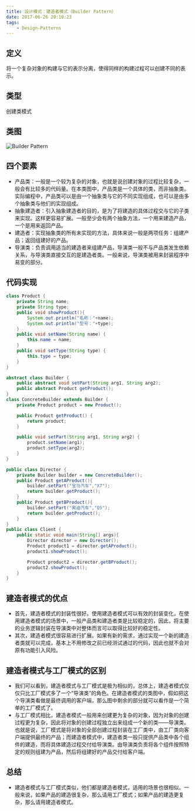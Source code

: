 ```yaml
---
title: 设计模式：建造者模式（Builder Pattern）
date: 2017-06-26 20:10:23
tags:
    - Design-Patterns
---
```

## 定义
将一个复杂对象的构建与它的表示分离，使得同样的构建过程可以创建不同的表示。

## 类型
创建类模式

## 类图

![Builder Pattern](http://cdn.shianqi.com/20171110094511_tvWOM6_BuilderPattern.png)

## 四个要素
* 产品类：一般是一个较为复杂的对象，也就是说创建对象的过程比较复杂，一般会有比较多的代码量。在本类图中，产品类是一个具体的类，而非抽象类。实际编程中，产品类可以是由一个抽象类与它的不同实现组成，也可以是由多个抽象类与他们的实现组成。
* 抽象建造者：引入抽象建造者的目的，是为了将建造的具体过程交与它的子类来实现。这样更容易扩展。一般至少会有两个抽象方法，一个用来建造产品，一个是用来返回产品。
* 建造者：实现抽象类的所有未实现的方法，具体来说一般是两项任务：组建产品；返回组建好的产品。
* 导演类：负责调用适当的建造者来组建产品，导演类一般不与产品类发生依赖关系，与导演类直接交互的是建造者类。一般来说，导演类被用来封装程序中易变的部分。

## 代码实现
```java
class Product {
    private String name;
    private String type;
    public void showProduct(){
        System.out.println("名称："+name);
        System.out.println("型号："+type);
    }
    public void setName(String name) {  
        this.name = name;  
    }  
    public void setType(String type) {  
        this.type = type;  
    }  
}  

abstract class Builder {  
    public abstract void setPart(String arg1, String arg2);  
    public abstract Product getProduct();  
}  
class ConcreteBuilder extends Builder {  
    private Product product = new Product();  

    public Product getProduct() {  
        return product;  
    }  

    public void setPart(String arg1, String arg2) {  
        product.setName(arg1);  
        product.setType(arg2);  
    }  
}  

public class Director {  
    private Builder builder = new ConcreteBuilder();  
    public Product getAProduct(){  
        builder.setPart("宝马汽车","X7");  
        return builder.getProduct();  
    }  
    public Product getBProduct(){  
        builder.setPart("奥迪汽车","Q5");  
        return builder.getProduct();  
    }  
}  
public class Client {  
    public static void main(String[] args){  
        Director director = new Director();  
        Product product1 = director.getAProduct();  
        product1.showProduct();  

        Product product2 = director.getBProduct();  
        product2.showProduct();  
    }  
}
```

## 建造者模式的优点
* 首先，建造者模式的封装性很好。使用建造者模式可以有效的封装变化，在使用建造者模式的场景中，一般产品类和建造者类是比较稳定的，因此，将主要的业务逻辑封装在导演类中对整体而言可以取得比较好的稳定性。
* 其次，建造者模式很容易进行扩展。如果有新的需求，通过实现一个新的建造者类就可以完成，基本上不用修改之前已经测试通过的代码，因此也就不会对原有功能引入风险。

## 建造者模式与工厂模式的区别
* 我们可以看到，建造者模式与工厂模式是极为相似的，总体上，建造者模式仅仅只比工厂模式多了一个“导演类”的角色。在建造者模式的类图中，假如把这个导演类看做是最终调用的客户端，那么图中剩余的部分就可以看作是一个简单的工厂模式了。
* 与工厂模式相比，建造者模式一般用来创建更为复杂的对象，因为对象的创建过程更为复杂，因此将对象的创建过程独立出来组成一个新的类——导演类。也就是说，工厂模式是将对象的全部创建过程封装在工厂类中，由工厂类向客户端提供最终的产品；而建造者模式中，建造者类一般只提供产品类中各个组件的建造，而将具体建造过程交付给导演类。由导演类负责将各个组件按照特定的规则组建为产品，然后将组建好的产品交付给客户端。

## 总结
* 建造者模式与工厂模式类似，他们都是建造者模式，适用的场景也很相似。一般来说，如果产品的建造很复杂，那么请用工厂模式；如果产品的建造更复杂，那么请用建造者模式。
